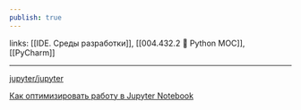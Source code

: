 ```yaml
---
publish: true
---
```

links: [[IDE. Среды разработки]], [[004.432.2 🐍 Python MOC]], [[PyCharm]]

---


[jupyter/jupyter](https://github.com/jupyter/jupyter/wiki/A-gallery-of-interesting-Jupyter-Notebooks)

[Как оптимизировать работу в Jupyter Notebook](https://tproger.ru/translations/how-to-optimize-jupyter-notebook/)
